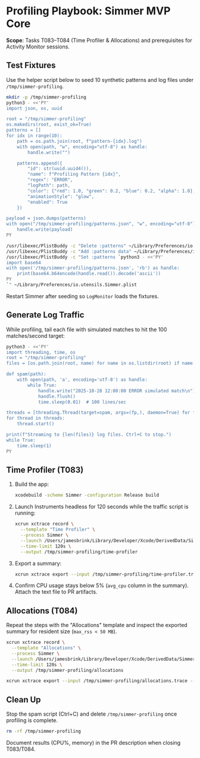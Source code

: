 # Profiling Playbook: Simmer MVP Core

**Scope**: Tasks T083–T084 (Time Profiler & Allocations) and prerequisites for Activity Monitor sessions.

## Test Fixtures

Use the helper script below to seed 10 synthetic patterns and log files under `/tmp/simmer-profiling`.

```bash
mkdir -p /tmp/simmer-profiling
python3 - <<'PY'
import json, os, uuid

root = "/tmp/simmer-profiling"
os.makedirs(root, exist_ok=True)
patterns = []
for idx in range(10):
    path = os.path.join(root, f"pattern-{idx}.log")
    with open(path, "w", encoding="utf-8") as handle:
        handle.write("")

    patterns.append({
        "id": str(uuid.uuid4()),
        "name": f"Profiling Pattern {idx}",
        "regex": "ERROR",
        "logPath": path,
        "color": {"red": 1.0, "green": 0.2, "blue": 0.2, "alpha": 1.0},
        "animationStyle": "glow",
        "enabled": True
    })

payload = json.dumps(patterns)
with open("/tmp/simmer-profiling/patterns.json", "w", encoding="utf-8") as handle:
    handle.write(payload)
PY

/usr/libexec/PlistBuddy -c "Delete :patterns" ~/Library/Preferences/io.utensils.Simmer.plist 2>/dev/null || true
/usr/libexec/PlistBuddy -c "Add :patterns data" ~/Library/Preferences/io.utensils.Simmer.plist
/usr/libexec/PlistBuddy -c "Set :patterns `python3 - <<'PY'
import base64
with open('/tmp/simmer-profiling/patterns.json', 'rb') as handle:
    print(base64.b64encode(handle.read()).decode('ascii'))
PY
`" ~/Library/Preferences/io.utensils.Simmer.plist
```

Restart Simmer after seeding so `LogMonitor` loads the fixtures.

## Generate Log Traffic

While profiling, tail each file with simulated matches to hit the 100 matches/second target:

```bash
python3 - <<'PY'
import threading, time, os
root = "/tmp/simmer-profiling"
files = [os.path.join(root, name) for name in os.listdir(root) if name.endswith('.log')]

def spam(path):
    with open(path, 'a', encoding='utf-8') as handle:
        while True:
            handle.write("2025-10-28 12:00:00 ERROR simulated match\n")
            handle.flush()
            time.sleep(0.01)  # 100 lines/sec

threads = [threading.Thread(target=spam, args=(fp,), daemon=True) for fp in files]
for thread in threads:
    thread.start()

print(f"Streaming to {len(files)} log files. Ctrl+C to stop.")
while True:
    time.sleep(1)
PY
```

## Time Profiler (T083)

1. Build the app:
   ```bash
   xcodebuild -scheme Simmer -configuration Release build
   ```
2. Launch Instruments headless for 120 seconds while the traffic script is running:
   ```bash
   xcrun xctrace record \
     --template "Time Profiler" \
     --process Simmer \
     --launch /Users/jamesbrink/Library/Developer/Xcode/DerivedData/Simmer-*/Build/Products/Release/Simmer.app \
     --time-limit 120s \
     --output /tmp/simmer-profiling/time-profiler
   ```
3. Export a summary:
   ```bash
   xcrun xctrace export --input /tmp/simmer-profiling/time-profiler.trace --output /tmp/simmer-profiling/time-profiler.txt --type summary
   ```
4. Confirm CPU usage stays below 5% (`avg_cpu` column in the summary). Attach the text file to PR artifacts.

## Allocations (T084)

Repeat the steps with the "Allocations" template and inspect the exported summary for resident size (`max_rss < 50 MB`).

```bash
xcrun xctrace record \
  --template "Allocations" \
  --process Simmer \
  --launch /Users/jamesbrink/Library/Developer/Xcode/DerivedData/Simmer-*/Build/Products/Release/Simmer.app \
  --time-limit 120s \
  --output /tmp/simmer-profiling/allocations

xcrun xctrace export --input /tmp/simmer-profiling/allocations.trace --output /tmp/simmer-profiling/allocations.txt --type summary
```

## Clean Up

Stop the spam script (Ctrl+C) and delete `/tmp/simmer-profiling` once profiling is complete.

```bash
rm -rf /tmp/simmer-profiling
```

Document results (CPU%, memory) in the PR description when closing T083/T084.
